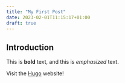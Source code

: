 ```yaml
---
title: "My First Post"
date: 2023-02-01T11:15:17+01:00
draft: true
---
```


## Introduction

This is **bold** text, and this is _emphasized_ text.

Visit the [Hugo](https://gohugo.io) website!
